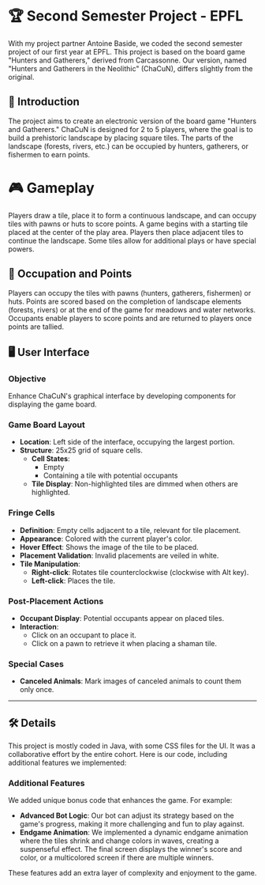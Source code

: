 # 🏆 Second Semester Project - EPFL

With my project partner Antoine Baside, we coded the second semester project of our first year at EPFL. This project is based on the board game "Hunters and Gatherers," derived from Carcassonne. Our version, named "Hunters and Gatherers in the Neolithic" (ChaCuN), differs slightly from the original.

## 📘 Introduction

The project aims to create an electronic version of the board game "Hunters and Gatherers." ChaCuN is designed for 2 to 5 players, where the goal is to build a prehistoric landscape by placing square tiles. The parts of the landscape (forests, rivers, etc.) can be occupied by hunters, gatherers, or fishermen to earn points.

# 🎮 Gameplay

Players draw a tile, place it to form a continuous landscape, and can occupy tiles with pawns or huts to score points. A game begins with a starting tile placed at the center of the play area. Players then place adjacent tiles to continue the landscape. Some tiles allow for additional plays or have special powers.

## 🏡 Occupation and Points

Players can occupy the tiles with pawns (hunters, gatherers, fishermen) or huts. Points are scored based on the completion of landscape elements (forests, rivers) or at the end of the game for meadows and water networks. Occupants enable players to score points and are returned to players once points are tallied.

## 🖥️ User Interface

### Objective
Enhance ChaCuN's graphical interface by developing components for displaying the game board.

### Game Board Layout
- **Location**: Left side of the interface, occupying the largest portion.
- **Structure**: 25x25 grid of square cells.
  - **Cell States**: 
    - Empty
    - Containing a tile with potential occupants
  - **Tile Display**: Non-highlighted tiles are dimmed when others are highlighted.

### Fringe Cells
- **Definition**: Empty cells adjacent to a tile, relevant for tile placement.
- **Appearance**: Colored with the current player's color.
- **Hover Effect**: Shows the image of the tile to be placed.
- **Placement Validation**: Invalid placements are veiled in white.
- **Tile Manipulation**:
  - **Right-click**: Rotates tile counterclockwise (clockwise with Alt key).
  - **Left-click**: Places the tile.

### Post-Placement Actions
- **Occupant Display**: Potential occupants appear on placed tiles.
- **Interaction**: 
  - Click on an occupant to place it.
  - Click on a pawn to retrieve it when placing a shaman tile.

### Special Cases
- **Canceled Animals**: Mark images of canceled animals to count them only once.

---

## 🛠️ Details

This project is mostly coded in Java, with some CSS files for the UI. It was a collaborative effort by the entire cohort. Here is our code, including additional features we implemented:

### Additional Features

We added unique bonus code that enhances the game. For example:

- **Advanced Bot Logic**: Our bot can adjust its strategy based on the game's progress, making it more challenging and fun to play against.
- **Endgame Animation**: We implemented a dynamic endgame animation where the tiles shrink and change colors in waves, creating a suspenseful effect. The final screen displays the winner's score and color, or a multicolored screen if there are multiple winners.

These features add an extra layer of complexity and enjoyment to the game.
